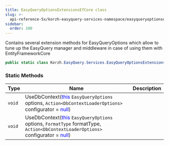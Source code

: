 ```yaml
---
title: EasyQueryOptionsExtensionsEfCore class
slug: >-
  api-reference-5x/korzh-easyquery-services-namespace/easyqueryoptionsextensionsefcore-class
sidebar:
  order: 100
---
```


Contains several extension methods for EasyQueryOptions  which allow to tune up the EasyQuery manager and middleware  in case of using them with EntityFrameworkCore
```csharp
public static class Korzh.EasyQuery.Services.EasyQueryOptionsExtensionsEfCore

```

### Static Methods

| Type | Name | Description | 
| --- | --- | --- | 
| `void` | UseDbContext(<span style='color: blue'>this</span> `EasyQueryOptions` options, `Action<DbContextLoaderOptions>` configurator = <span style='color: blue'>null</span>) |  | 
| `void` | UseDbContext(<span style='color: blue'>this</span> `EasyQueryOptions` options, `FormatType` formatType, `Action<DbContextLoaderOptions>` configurator = <span style='color: blue'>null</span>) |  |
